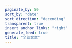 ```yaml
---
paginate_by: 50
sort_by: "date"
sort_direction: "decending"
transparent: true
insert_anchor_links: "right"
generate_feed: true
title: "全部文章"
---
```

